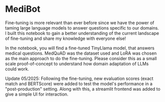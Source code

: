 # MediBot
Fine-tuning is more relevant than ever before since we have the power of taming large language models to answer questions specific to our domains. I built this notebook to gain a better understanding of the current landscape of fine-tuning and share my knowledge with everyone else! 

In the notebook, you will find a fine-tuned TinyLlama model, that answers medical questions. MedQuAD was the dataset used and LoRA was chosen as the main approach to do the fine-tuning. Please consider this as a small scale proof-of-concept to understand how domain adaptation of LLMs could work. 

Update 05/2025: Following the fine-tuning, new evaluation scores (exact match and BERTScore) were added to test the model's performance in a "post-production" setting. Along with this, a streamlit frontend was added to give a simple UI for interaction. 
